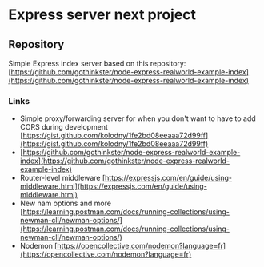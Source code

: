# Express server next project

## Repository

Simple Express index server based on this repository: <br>
[https://github.com/gothinkster/node-express-realworld-example-index](https://github.com/gothinkster/node-express-realworld-example-index)

### Links

- Simple proxy/forwarding server for when you don't want to have to add CORS during development [https://gist.github.com/kolodny/1fe2bd08eeaaa72d99ff](https://gist.github.com/kolodny/1fe2bd08eeaaa72d99ff)
- [https://github.com/gothinkster/node-express-realworld-example-index](https://github.com/gothinkster/node-express-realworld-example-index)
- Router-level middleware [https://expressjs.com/en/guide/using-middleware.html](https://expressjs.com/en/guide/using-middleware.html)
- New nam options and more [https://learning.postman.com/docs/running-collections/using-newman-cli/newman-options/](https://learning.postman.com/docs/running-collections/using-newman-cli/newman-options/)
- Nodemon [https://opencollective.com/nodemon?language=fr](https://opencollective.com/nodemon?language=fr)
